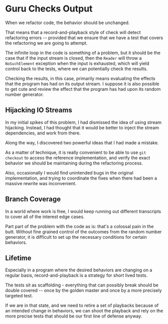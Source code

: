 # Guru Checks Output

When we refactor code, the behavior should be unchanged.

That means that a record-and-playback style of check
will detect refactoring errors -- provided that we
ensure that we have a test that covers the refactoring
we are going to attempt.

The infinite loop in the code is something of a problem,
but it should be the case that if the input stream is
closed, then the `Reader` will throw a `NoSuchElement`
exception when the input is exhausted, which will yield
control back to the tests, where we can potentially check
the results.

Checking the results, in this case, primarily means
evaluating the effects that the program has had on
its output stream.  I suppose it is also possible to
get cute and review the effect that the program has
had upon its random number generator.

## Hijacking IO Streams

In my initial spikes of this problem, I had dismissed the idea 
of using stream hijacking.  Instead, I had thought that it would
be better to inject the stream dependencies, and work from
there.

Along the way, I discovered two powerful ideas that I had made
a mistake.

As a matter of technique, it is really convenient to be able
to use `git checkout` to access the reference implementation,
and verify the exact behavior we should be maintaining during
the refactoring process.

Also, occasionally I would find unintended bugs in the original
implementation, and trying to coordinate the fixes when there
had been a massive rewrite was inconvenient.

## Branch Coverage

In a world where work is free, I would keep running
out different transcripts to cover all of the interest
edge cases.

Part part of the problem with the code as is: that's a
colossal pain in the butt.  Without fine grained control
of the outcomes from the random number generator, it is
difficult to set up the necessary conditions for certain
behaviors.

## Lifetime

Especially in a program where the desired behaviors are
changing on a regular basis, record-and-playback is a
strategy for short lived tests.

The tests sit as scaffolding - everything that can possibly
break should be double covered -- once by the golden master
and once by a more precisely targeted test.

If we are in that state, and we need to retire a set of
playbacks because of an intended change in behaviors, we can
shoot the playback and rely on the more precise tests
that should be our first line of defense anyway.



[1]: https://stackoverflow.com/a/1119559/54734
